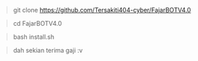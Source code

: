 > git clone https://github.com/Tersakiti404-cyber/FajarBOTV4.0



> cd FajarBOTV4.0



> bash install.sh



> dah sekian terima gaji :v
